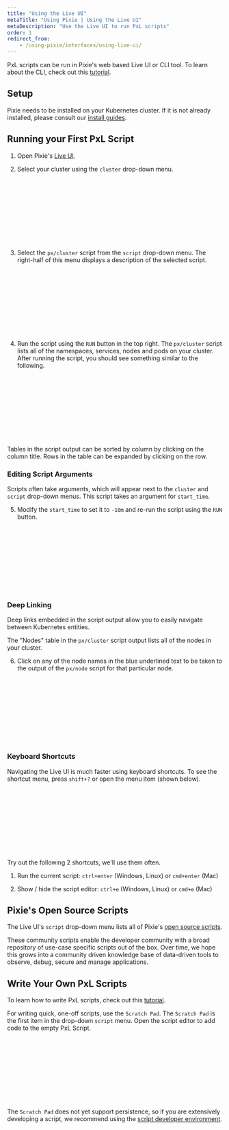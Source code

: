 ```yaml
---
title: "Using the Live UI"
metaTitle: "Using Pixie | Using the Live UI"
metaDescription: "Use the Live UI to run PxL scripts"
order: 1
redirect_from:
    - /using-pixie/interfaces/using-live-ui/ 
---
```


PxL scripts can be run in Pixie's web based Live UI or CLI tool. To learn about the CLI, check out this [tutorial](/using-pixie/using-cli/). 

## Setup

Pixie needs to be installed on your Kubernetes cluster. If it is not already installed, please consult our [install guides](/installing-pixie/).

## Running your First PxL Script

1. Open Pixie's [Live UI](https://work.withpixie.ai).

2. Select your cluster using the `cluster` drop-down menu. 

<svg title='Selecting your cluster in the Live UI.' src='live-ui/live-ui-1.png'/>

3. Select the `px/cluster` script from the `script` drop-down menu. The right-half of this menu displays a description of the selected script.

<svg title='Selecting your script in Live UI.' src='live-ui/live-ui-2.png'/>

4. Run the script using the `RUN` button in the top right. The `px/cluster` script lists all of the namespaces, services, nodes and pods on your cluster. After running the script, you should see something similar to the following. 

<svg title='Output of the px/cluster script.' src='live-ui/live-ui-3.png'/>

Tables in the script output can be sorted by column by clicking on the column title. Rows in the table can be expanded by clicking on the row. 

### Editing Script Arguments

Scripts often take arguments, which will appear next to the `cluster` and `script` drop-down menus. This script takes an argument for `start_time`. 

5. Modify the `start_time` to set it to `-10m` and re-run the script using the `RUN` button. 

<svg title='Modify the start_time.' src='live-ui/live-ui-4.png'/>

### Deep Linking 

Deep links embedded in the script output allow you to easily navigate between Kubernetes entities. 

The "Nodes" table in the `px/cluster` script output lists all of the nodes in your cluster. 

6. Click on any of the node names in the blue underlined text to be taken to the output of the `px/node` script for that particular node. 

<svg title='Click on deep links to easily navigate between Kubernetes entities.' src='live-ui/live-ui-5.png'/>

### Keyboard Shortcuts

Navigating the Live UI is much faster using keyboard shortcuts. To see the shortcut menu, press `shift+?` or open the menu item (shown below). 

<svg title='Opening the Live UI shortcuts menu.' src='live-ui/live-ui-6.png'/>

Try out the following 2 shortcuts, we'll use them often. 

1. Run the current script: `ctrl+enter` (Windows, Linux) or `cmd+enter` (Mac)

2. Show / hide the script editor: `ctrl+e` (Windows, Linux) or `cmd+e` (Mac)


## Pixie's Open Source Scripts

The Live UI's `script` drop-down menu lists all of Pixie's [open source scripts](https://github.com/pixie-labs/pixie/tree/main/pxl_scripts). 

These community scripts enable the developer community with a broad repository of use-case specific scripts out of the box. Over time, we hope this grows into a community driven knowledge base of data-driven tools to observe, debug, secure and manage applications.

## Write Your Own PxL Scripts

To learn how to write PxL scripts, check out this [tutorial](/tutorials/pxl-scripts/).

For writing quick, one-off scripts, use the `Scratch Pad`. The `Scratch Pad` is the first item in the drop-down `script` menu. Open the script editor to add code to the empty PxL Script. 

<svg title='Use the Scratch Pad script .' src='live-ui/live-ui-7.png'/>

The `Scratch Pad` does not yet support persistence, so if you are extensively developing a script, we recommend using the [script developer environment](/tutorials/script-dev-environment). 
